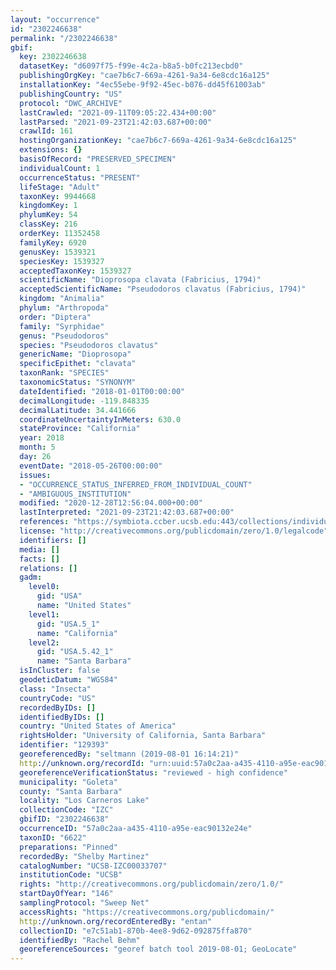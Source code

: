 ```yaml
---
layout: "occurrence"
id: "2302246638"
permalink: "/2302246638"
gbif:
  key: 2302246638
  datasetKey: "d6097f75-f99e-4c2a-b8a5-b0fc213ecbd0"
  publishingOrgKey: "cae7b6c7-669a-4261-9a34-6e8cdc16a125"
  installationKey: "4ec55ebe-9f92-45ec-b076-dd45f61003ab"
  publishingCountry: "US"
  protocol: "DWC_ARCHIVE"
  lastCrawled: "2021-09-11T09:05:22.434+00:00"
  lastParsed: "2021-09-23T21:42:03.687+00:00"
  crawlId: 161
  hostingOrganizationKey: "cae7b6c7-669a-4261-9a34-6e8cdc16a125"
  extensions: {}
  basisOfRecord: "PRESERVED_SPECIMEN"
  individualCount: 1
  occurrenceStatus: "PRESENT"
  lifeStage: "Adult"
  taxonKey: 9944668
  kingdomKey: 1
  phylumKey: 54
  classKey: 216
  orderKey: 11352458
  familyKey: 6920
  genusKey: 1539321
  speciesKey: 1539327
  acceptedTaxonKey: 1539327
  scientificName: "Dioprosopa clavata (Fabricius, 1794)"
  acceptedScientificName: "Pseudodoros clavatus (Fabricius, 1794)"
  kingdom: "Animalia"
  phylum: "Arthropoda"
  order: "Diptera"
  family: "Syrphidae"
  genus: "Pseudodoros"
  species: "Pseudodoros clavatus"
  genericName: "Dioprosopa"
  specificEpithet: "clavata"
  taxonRank: "SPECIES"
  taxonomicStatus: "SYNONYM"
  dateIdentified: "2018-01-01T00:00:00"
  decimalLongitude: -119.848335
  decimalLatitude: 34.441666
  coordinateUncertaintyInMeters: 630.0
  stateProvince: "California"
  year: 2018
  month: 5
  day: 26
  eventDate: "2018-05-26T00:00:00"
  issues:
  - "OCCURRENCE_STATUS_INFERRED_FROM_INDIVIDUAL_COUNT"
  - "AMBIGUOUS_INSTITUTION"
  modified: "2020-12-28T12:56:04.000+00:00"
  lastInterpreted: "2021-09-23T21:42:03.687+00:00"
  references: "https://symbiota.ccber.ucsb.edu:443/collections/individual/index.php?occid=129393"
  license: "http://creativecommons.org/publicdomain/zero/1.0/legalcode"
  identifiers: []
  media: []
  facts: []
  relations: []
  gadm:
    level0:
      gid: "USA"
      name: "United States"
    level1:
      gid: "USA.5_1"
      name: "California"
    level2:
      gid: "USA.5.42_1"
      name: "Santa Barbara"
  isInCluster: false
  geodeticDatum: "WGS84"
  class: "Insecta"
  countryCode: "US"
  recordedByIDs: []
  identifiedByIDs: []
  country: "United States of America"
  rightsHolder: "University of California, Santa Barbara"
  identifier: "129393"
  georeferencedBy: "seltmann (2019-08-01 16:14:21)"
  http://unknown.org/recordId: "urn:uuid:57a0c2aa-a435-4110-a95e-eac90132e24e"
  georeferenceVerificationStatus: "reviewed - high confidence"
  municipality: "Goleta"
  county: "Santa Barbara"
  locality: "Los Carneros Lake"
  collectionCode: "IZC"
  gbifID: "2302246638"
  occurrenceID: "57a0c2aa-a435-4110-a95e-eac90132e24e"
  taxonID: "6622"
  preparations: "Pinned"
  recordedBy: "Shelby Martinez"
  catalogNumber: "UCSB-IZC00033707"
  institutionCode: "UCSB"
  rights: "http://creativecommons.org/publicdomain/zero/1.0/"
  startDayOfYear: "146"
  samplingProtocol: "Sweep Net"
  accessRights: "https://creativecommons.org/publicdomain/"
  http://unknown.org/recordEnteredBy: "entan"
  collectionID: "e7c51ab1-870b-4ee8-9d62-092875ffa870"
  identifiedBy: "Rachel Behm"
  georeferenceSources: "georef batch tool 2019-08-01; GeoLocate"
---
```

